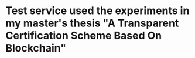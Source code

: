# Test service used the experiments in my master's thesis "A Transparent Certification Scheme Based On Blockchain"
